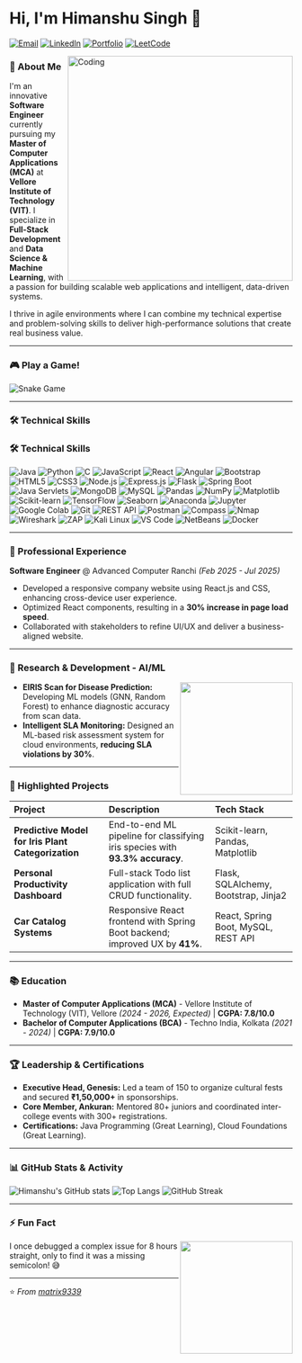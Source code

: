 # Hi, I'm Himanshu Singh 👋

[![Email](https://img.shields.io/badge/Email-himanshusingh98360@gmail.com-D14836?style=flat&logo=gmail&logoColor=white)](mailto:himanshusingh98360@gmail.com)
[![LinkedIn](https://img.shields.io/badge/LinkedIn-Himanshu_Singh-0077B5?style=flat&logo=linkedin&logoColor=white)](https://www.linkedin.com/in/himanshu-singh-15282a222)
[![Portfolio](https://img.shields.io/badge/🌐-Portfolio-2E8B57?style=flat)](https://matrix9339.github.io/Portfolio)
[![LeetCode](https://img.shields.io/badge/LeetCode-250%2B_Solutions-FFA116?style=flat&logo=leetcode&logoColor=black)](https://leetcode.com/u/matrix9339/)

<img align="right" alt="Coding" width="400" src="https://media.giphy.com/media/qgQUggAC3Pfv687qPC/giphy.gif">

### 🚀 About Me

I'm an innovative **Software Engineer** currently pursuing my **Master of Computer Applications (MCA)** at **Vellore Institute of Technology (VIT)**. I specialize in **Full-Stack Development** and **Data Science & Machine Learning**, with a passion for building scalable web applications and intelligent, data-driven systems.

I thrive in agile environments where I can combine my technical expertise and problem-solving skills to deliver high-performance solutions that create real business value.

---

### 🎮 Play a Game!

<!-- Snake Game -->
![Snake Game](https://github.com/matrix9339/matrix9339/blob/output/github-contribution-grid-snake.svg)

---

### 🛠️ Technical Skills
### 🛠️ Technical Skills

![Java](https://img.shields.io/badge/Java-ED8B00?style=for-the-badge&logo=openjdk&logoColor=white)
![Python](https://img.shields.io/badge/Python-3776AB?style=for-the-badge&logo=python&logoColor=white)
![C](https://img.shields.io/badge/C-A8B9CC?style=for-the-badge&logo=c&logoColor=black)
![JavaScript](https://img.shields.io/badge/JavaScript-F7DF1E?style=for-the-badge&logo=javascript&logoColor=black)
![React](https://img.shields.io/badge/React-20232A?style=for-the-badge&logo=react&logoColor=61DAFB)
![Angular](https://img.shields.io/badge/Angular-DD0031?style=for-the-badge&logo=angular&logoColor=white)
![Bootstrap](https://img.shields.io/badge/Bootstrap-7952B3?style=for-the-badge&logo=bootstrap&logoColor=white)
![HTML5](https://img.shields.io/badge/HTML5-E34F26?style=for-the-badge&logo=html5&logoColor=white)
![CSS3](https://img.shields.io/badge/CSS3-1572B6?style=for-the-badge&logo=css3&logoColor=white)
![Node.js](https://img.shields.io/badge/Node.js-339933?style=for-the-badge&logo=nodedotjs&logoColor=white)
![Express.js](https://img.shields.io/badge/Express.js-000000?style=for-the-badge&logo=express&logoColor=white)
![Flask](https://img.shields.io/badge/Flask-000000?style=for-the-badge&logo=flask&logoColor=white)
![Spring Boot](https://img.shields.io/badge/Spring_Boot-6DB33F?style=for-the-badge&logo=springboot&logoColor=white)
![Java Servlets](https://img.shields.io/badge/Java_Servlets-ED8B00?style=for-the-badge&logo=java&logoColor=white)
![MongoDB](https://img.shields.io/badge/MongoDB-47A248?style=for-the-badge&logo=mongodb&logoColor=white)
![MySQL](https://img.shields.io/badge/MySQL-4479A1?style=for-the-badge&logo=mysql&logoColor=white)
![Pandas](https://img.shields.io/badge/Pandas-150458?style=for-the-badge&logo=pandas&logoColor=white)
![NumPy](https://img.shields.io/badge/NumPy-013243?style=for-the-badge&logo=numpy&logoColor=white)
![Matplotlib](https://img.shields.io/badge/Matplotlib-11557C?style=for-the-badge&logo=python&logoColor=white)
![Scikit-learn](https://img.shields.io/badge/Scikit_learn-F7931E?style=for-the-badge&logo=scikitlearn&logoColor=white)
![TensorFlow](https://img.shields.io/badge/TensorFlow-FF6F00?style=for-the-badge&logo=tensorflow&logoColor=white)
![Seaborn](https://img.shields.io/badge/Seaborn-3776AB?style=for-the-badge&logo=python&logoColor=white)
![Anaconda](https://img.shields.io/badge/Anaconda-44A833?style=for-the-badge&logo=anaconda&logoColor=white)
![Jupyter](https://img.shields.io/badge/Jupyter-F37626?style=for-the-badge&logo=jupyter&logoColor=white)
![Google Colab](https://img.shields.io/badge/Google_Colab-F9AB00?style=for-the-badge&logo=googlecolab&logoColor=white)
![Git](https://img.shields.io/badge/Git-F05032?style=for-the-badge&logo=git&logoColor=white)
![REST API](https://img.shields.io/badge/REST_API-FF6C37?style=for-the-badge&logo=rest&logoColor=white)
![Postman](https://img.shields.io/badge/Postman-FF6C37?style=for-the-badge&logo=postman&logoColor=white)
![Compass](https://img.shields.io/badge/MongoDB_Compass-47A248?style=for-the-badge&logo=mongodb&logoColor=white)
![Nmap](https://img.shields.io/badge/Nmap-000000?style=for-the-badge&logo=nmap&logoColor=white)
![Wireshark](https://img.shields.io/badge/Wireshark-1679A7?style=for-the-badge&logo=wireshark&logoColor=white)
![ZAP](https://img.shields.io/badge/OWASP_ZAP-6DB33F?style=for-the-badge&logo=owasp&logoColor=white)
![Kali Linux](https://img.shields.io/badge/Kali_Linux-557C94?style=for-the-badge&logo=kalilinux&logoColor=white)
![VS Code](https://img.shields.io/badge/VS_Code-007ACC?style=for-the-badge&logo=visualstudiocode&logoColor=white)
![NetBeans](https://img.shields.io/badge/NetBeans-1B6AC6?style=for-the-badge&logo=apachenetbeanside&logoColor=white)
![Docker](https://img.shields.io/badge/Docker-2496ED?style=for-the-badge&logo=docker&logoColor=white)

---

### 💼 Professional Experience

**Software Engineer** @ Advanced Computer Ranchi *(Feb 2025 - Jul 2025)*
- Developed a responsive company website using React.js and CSS, enhancing cross-device user experience.
- Optimized React components, resulting in a **30% increase in page load speed**.
- Collaborated with stakeholders to refine UI/UX and deliver a business-aligned website.

---

### 🔬 Research & Development - AI/ML
<img align="right" src="https://media.giphy.com/media/3oKIPEqDGUULpEU0aQ/giphy.gif" width="200">

- **EIRIS Scan for Disease Prediction:** Developing ML models (GNN, Random Forest) to enhance diagnostic accuracy from scan data.
- **Intelligent SLA Monitoring:** Designed an ML-based risk assessment system for cloud environments, **reducing SLA violations by 30%**.

---

### 📂 Highlighted Projects

| Project | Description | Tech Stack |
| :--- | :--- | :--- |
| **Predictive Model for Iris Plant Categorization** | End-to-end ML pipeline for classifying iris species with **93.3% accuracy**. | Scikit-learn, Pandas, Matplotlib |
| **Personal Productivity Dashboard** | Full-stack Todo list application with full CRUD functionality. | Flask, SQLAlchemy, Bootstrap, Jinja2 |
| **Car Catalog Systems** | Responsive React frontend with Spring Boot backend; improved UX by **41%**. | React, Spring Boot, MySQL, REST API |

---

### 📚 Education

- **Master of Computer Applications (MCA)** - Vellore Institute of Technology (VIT), Vellore *(2024 - 2026, Expected)* | **CGPA: 7.8/10.0**
- **Bachelor of Computer Applications (BCA)** - Techno India, Kolkata *(2021 - 2024)* | **CGPA: 7.9/10.0**

---

### 🏆 Leadership & Certifications

- **Executive Head, Genesis:** Led a team of 150 to organize cultural fests and secured **₹1,50,000+** in sponsorships.
- **Core Member, Ankuran:** Mentored 80+ juniors and coordinated inter-college events with 300+ registrations.
- **Certifications:** Java Programming (Great Learning), Cloud Foundations (Great Learning).

---

### 📊 GitHub Stats & Activity

![Himanshu's GitHub stats](https://github-readme-stats.vercel.app/api?username=matrix9339&show_icons=true&theme=radical)
![Top Langs](https://github-readme-stats.vercel.app/api/top-langs/?username=matrix9339&layout=compact&theme=radical)
![GitHub Streak](https://streak-stats.demolab.com/?user=matrix9339&theme=radical)

---

### ⚡ Fun Fact



<img align="right" src="https://media.giphy.com/media/LMcB8XospGZO8UQq87/giphy.gif" width="200">

I once debugged a complex issue for 8 hours straight, only to find it was a missing semicolon! 😅

---

⭐ *From [matrix9339](https://github.com/matrix9339)*
